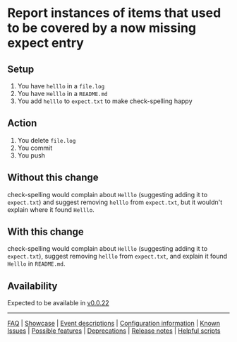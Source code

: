 # Report instances of items that used to be covered by a now missing expect entry

## Setup

1. You have `helllo` in a `file.log`
2. You have `Helllo` in a `README.md`
3. You add `helllo` to `expect.txt` to make check-spelling happy

## Action

1. You delete `file.log`
2. You commit
3. You push

## Without this change

check-spelling would complain about `Helllo` (suggesting adding it to `expect.txt`) and suggest removing `helllo` from `expect.txt`, but it wouldn't explain where it found `Helllo`.

## With this change

check-spelling would complain about `Helllo` (suggesting adding it to `expect.txt`), suggest removing `helllo` from `expect.txt`, and explain it found `Helllo` in `README.md`.

## Availability

Expected to be available in [v0.0.22](https://github.com/check-spelling/check-spelling/releases/tag/v0.0.22)

---
[FAQ](FAQ.md) | [Showcase](Showcase.md) | [Event descriptions](Event-descriptions.md) | [Configuration information](Configuration-information.md) | [Known Issues](Known-Issues.md) | [Possible features](Possible-features.md) | [Deprecations](Deprecations.md) | [Release notes](Release-notes.md) | [Helpful scripts](Helpful-scripts.md)
